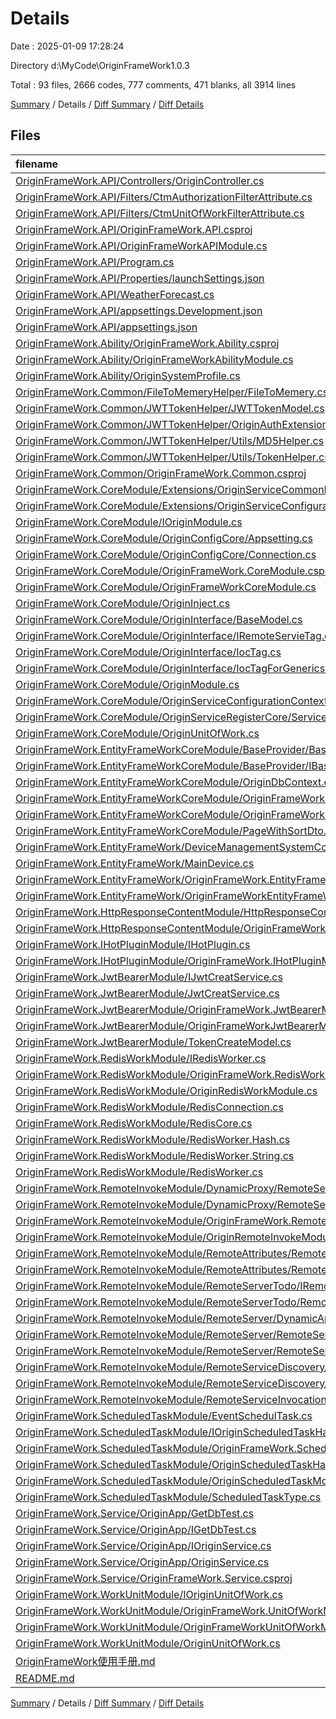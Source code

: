 # Details

Date : 2025-01-09 17:28:24

Directory d:\\MyCode\\OriginFrameWork1.0.3

Total : 93 files,  2666 codes, 777 comments, 471 blanks, all 3914 lines

[Summary](results.md) / Details / [Diff Summary](diff.md) / [Diff Details](diff-details.md)

## Files
| filename | language | code | comment | blank | total |
| :--- | :--- | ---: | ---: | ---: | ---: |
| [OriginFrameWork.API/Controllers/OriginController.cs](/OriginFrameWork.API/Controllers/OriginController.cs) | C# | 20 | 12 | 6 | 38 |
| [OriginFrameWork.API/Filters/CtmAuthorizationFilterAttribute.cs](/OriginFrameWork.API/Filters/CtmAuthorizationFilterAttribute.cs) | C# | 8 | 0 | 4 | 12 |
| [OriginFrameWork.API/Filters/CtmUnitOfWorkFilterAttribute.cs](/OriginFrameWork.API/Filters/CtmUnitOfWorkFilterAttribute.cs) | C# | 0 | 29 | 7 | 36 |
| [OriginFrameWork.API/OriginFrameWork.API.csproj](/OriginFrameWork.API/OriginFrameWork.API.csproj) | MSBuild | 25 | 0 | 0 | 25 |
| [OriginFrameWork.API/OriginFrameWorkAPIModule.cs](/OriginFrameWork.API/OriginFrameWorkAPIModule.cs) | C# | 14 | 3 | 3 | 20 |
| [OriginFrameWork.API/Program.cs](/OriginFrameWork.API/Program.cs) | C# | 21 | 26 | 12 | 59 |
| [OriginFrameWork.API/Properties/launchSettings.json](/OriginFrameWork.API/Properties/launchSettings.json) | JSON | 41 | 0 | 1 | 42 |
| [OriginFrameWork.API/WeatherForecast.cs](/OriginFrameWork.API/WeatherForecast.cs) | C# | 8 | 0 | 5 | 13 |
| [OriginFrameWork.API/appsettings.Development.json](/OriginFrameWork.API/appsettings.Development.json) | JSON | 8 | 0 | 1 | 9 |
| [OriginFrameWork.API/appsettings.json](/OriginFrameWork.API/appsettings.json) | JSON | 29 | 7 | 0 | 36 |
| [OriginFrameWork.Ability/OriginFrameWork.Ability.csproj](/OriginFrameWork.Ability/OriginFrameWork.Ability.csproj) | MSBuild | 15 | 0 | 5 | 20 |
| [OriginFrameWork.Ability/OriginFrameWorkAbilityModule.cs](/OriginFrameWork.Ability/OriginFrameWorkAbilityModule.cs) | C# | 18 | 4 | 2 | 24 |
| [OriginFrameWork.Ability/OriginSystemProfile.cs](/OriginFrameWork.Ability/OriginSystemProfile.cs) | C# | 8 | 9 | 5 | 22 |
| [OriginFrameWork.Common/FileToMemeryHelper/FileToMemery.cs](/OriginFrameWork.Common/FileToMemeryHelper/FileToMemery.cs) | C# | 12 | 0 | 3 | 15 |
| [OriginFrameWork.Common/JWTTokenHelper/JWTTokenModel.cs](/OriginFrameWork.Common/JWTTokenHelper/JWTTokenModel.cs) | C# | 11 | 12 | 4 | 27 |
| [OriginFrameWork.Common/JWTTokenHelper/OriginAuthExtension.cs](/OriginFrameWork.Common/JWTTokenHelper/OriginAuthExtension.cs) | C# | 68 | 31 | 6 | 105 |
| [OriginFrameWork.Common/JWTTokenHelper/Utils/MD5Helper.cs](/OriginFrameWork.Common/JWTTokenHelper/Utils/MD5Helper.cs) | C# | 13 | 5 | 3 | 21 |
| [OriginFrameWork.Common/JWTTokenHelper/Utils/TokenHelper.cs](/OriginFrameWork.Common/JWTTokenHelper/Utils/TokenHelper.cs) | C# | 27 | 12 | 3 | 42 |
| [OriginFrameWork.Common/OriginFrameWork.Common.csproj](/OriginFrameWork.Common/OriginFrameWork.Common.csproj) | MSBuild | 11 | 0 | 0 | 11 |
| [OriginFrameWork.CoreModule/Extensions/OriginServiceCommonExtensions.cs](/OriginFrameWork.CoreModule/Extensions/OriginServiceCommonExtensions.cs) | C# | 25 | 105 | 18 | 148 |
| [OriginFrameWork.CoreModule/Extensions/OriginServiceConfigurationExtensions.cs](/OriginFrameWork.CoreModule/Extensions/OriginServiceConfigurationExtensions.cs) | C# | 22 | 7 | 6 | 35 |
| [OriginFrameWork.CoreModule/IOriginModule.cs](/OriginFrameWork.CoreModule/IOriginModule.cs) | C# | 12 | 0 | 2 | 14 |
| [OriginFrameWork.CoreModule/OriginConfigCore/Appsetting.cs](/OriginFrameWork.CoreModule/OriginConfigCore/Appsetting.cs) | C# | 12 | 8 | 7 | 27 |
| [OriginFrameWork.CoreModule/OriginConfigCore/Connection.cs](/OriginFrameWork.CoreModule/OriginConfigCore/Connection.cs) | C# | 9 | 3 | 0 | 12 |
| [OriginFrameWork.CoreModule/OriginFrameWork.CoreModule.csproj](/OriginFrameWork.CoreModule/OriginFrameWork.CoreModule.csproj) | MSBuild | 17 | 0 | 0 | 17 |
| [OriginFrameWork.CoreModule/OriginFrameWorkCoreModule.cs](/OriginFrameWork.CoreModule/OriginFrameWorkCoreModule.cs) | C# | 13 | 0 | 3 | 16 |
| [OriginFrameWork.CoreModule/OriginInject.cs](/OriginFrameWork.CoreModule/OriginInject.cs) | C# | 11 | 3 | 1 | 15 |
| [OriginFrameWork.CoreModule/OriginInterface/BaseModel.cs](/OriginFrameWork.CoreModule/OriginInterface/BaseModel.cs) | C# | 4 | 0 | 3 | 7 |
| [OriginFrameWork.CoreModule/OriginInterface/IRemoteServieTag.cs](/OriginFrameWork.CoreModule/OriginInterface/IRemoteServieTag.cs) | C# | 6 | 0 | 1 | 7 |
| [OriginFrameWork.CoreModule/OriginInterface/IocTag.cs](/OriginFrameWork.CoreModule/OriginInterface/IocTag.cs) | C# | 4 | 0 | 2 | 6 |
| [OriginFrameWork.CoreModule/OriginInterface/IocTagForGenerics.cs](/OriginFrameWork.CoreModule/OriginInterface/IocTagForGenerics.cs) | C# | 6 | 3 | 1 | 10 |
| [OriginFrameWork.CoreModule/OriginModule.cs](/OriginFrameWork.CoreModule/OriginModule.cs) | C# | 28 | 3 | 4 | 35 |
| [OriginFrameWork.CoreModule/OriginServiceConfigurationContext.cs](/OriginFrameWork.CoreModule/OriginServiceConfigurationContext.cs) | C# | 20 | 6 | 4 | 30 |
| [OriginFrameWork.CoreModule/OriginServiceRegisterCore/ServiceCollectionRegisterExtension.cs](/OriginFrameWork.CoreModule/OriginServiceRegisterCore/ServiceCollectionRegisterExtension.cs) | C# | 99 | 49 | 19 | 167 |
| [OriginFrameWork.CoreModule/OriginUnitOfWork.cs](/OriginFrameWork.CoreModule/OriginUnitOfWork.cs) | C# | 9 | 0 | 4 | 13 |
| [OriginFrameWork.EntityFrameWorkCoreModule/BaseProvider/BaseRepository.cs](/OriginFrameWork.EntityFrameWorkCoreModule/BaseProvider/BaseRepository.cs) | C# | 152 | 118 | 24 | 294 |
| [OriginFrameWork.EntityFrameWorkCoreModule/BaseProvider/IBaseRepository.cs](/OriginFrameWork.EntityFrameWorkCoreModule/BaseProvider/IBaseRepository.cs) | C# | 16 | 0 | 3 | 19 |
| [OriginFrameWork.EntityFrameWorkCoreModule/OriginDbContext.cs](/OriginFrameWork.EntityFrameWorkCoreModule/OriginDbContext.cs) | C# | 42 | 20 | 6 | 68 |
| [OriginFrameWork.EntityFrameWorkCoreModule/OriginFrameWork.EntityFrameWorkCoreModule.csproj](/OriginFrameWork.EntityFrameWorkCoreModule/OriginFrameWork.EntityFrameWorkCoreModule.csproj) | MSBuild | 22 | 0 | 5 | 27 |
| [OriginFrameWork.EntityFrameWorkCoreModule/OriginFrameWorkEntityFrameWorkCoreModule.cs](/OriginFrameWork.EntityFrameWorkCoreModule/OriginFrameWorkEntityFrameWorkCoreModule.cs) | C# | 44 | 2 | 2 | 48 |
| [OriginFrameWork.EntityFrameWorkCoreModule/PageWithSortDto.cs](/OriginFrameWork.EntityFrameWorkCoreModule/PageWithSortDto.cs) | C# | 14 | 0 | 2 | 16 |
| [OriginFrameWork.EntityFrameWork/DeviceManagementSystemContext.cs](/OriginFrameWork.EntityFrameWork/DeviceManagementSystemContext.cs) | C# | 32 | 0 | 11 | 43 |
| [OriginFrameWork.EntityFrameWork/MainDevice.cs](/OriginFrameWork.EntityFrameWork/MainDevice.cs) | C# | 35 | 0 | 32 | 67 |
| [OriginFrameWork.EntityFrameWork/OriginFrameWork.EntityFrameWork.csproj](/OriginFrameWork.EntityFrameWork/OriginFrameWork.EntityFrameWork.csproj) | MSBuild | 17 | 0 | 5 | 22 |
| [OriginFrameWork.EntityFrameWork/OriginFrameWorkEntityFrameWorkModule.cs](/OriginFrameWork.EntityFrameWork/OriginFrameWorkEntityFrameWorkModule.cs) | C# | 13 | 0 | 2 | 15 |
| [OriginFrameWork.HttpResponseContentModule/HttpResponseContent.cs](/OriginFrameWork.HttpResponseContentModule/HttpResponseContent.cs) | C# | 36 | 0 | 7 | 43 |
| [OriginFrameWork.HttpResponseContentModule/OriginFrameWork.HttpResponseContentModule.csproj](/OriginFrameWork.HttpResponseContentModule/OriginFrameWork.HttpResponseContentModule.csproj) | MSBuild | 8 | 0 | 0 | 8 |
| [OriginFrameWork.IHotPluginModule/IHotPlugin.cs](/OriginFrameWork.IHotPluginModule/IHotPlugin.cs) | C# | 5 | 0 | 2 | 7 |
| [OriginFrameWork.IHotPluginModule/OriginFrameWork.IHotPluginModule.csproj](/OriginFrameWork.IHotPluginModule/OriginFrameWork.IHotPluginModule.csproj) | MSBuild | 10 | 0 | 0 | 10 |
| [OriginFrameWork.JwtBearerModule/IJwtCreatService.cs](/OriginFrameWork.JwtBearerModule/IJwtCreatService.cs) | C# | 11 | 1 | 2 | 14 |
| [OriginFrameWork.JwtBearerModule/JwtCreatService.cs](/OriginFrameWork.JwtBearerModule/JwtCreatService.cs) | C# | 31 | 9 | 2 | 42 |
| [OriginFrameWork.JwtBearerModule/OriginFrameWork.JwtBearerModule.csproj](/OriginFrameWork.JwtBearerModule/OriginFrameWork.JwtBearerModule.csproj) | MSBuild | 13 | 0 | 4 | 17 |
| [OriginFrameWork.JwtBearerModule/OriginFrameWorkJwtBearerModule.cs](/OriginFrameWork.JwtBearerModule/OriginFrameWorkJwtBearerModule.cs) | C# | 49 | 37 | 12 | 98 |
| [OriginFrameWork.JwtBearerModule/TokenCreateModel.cs](/OriginFrameWork.JwtBearerModule/TokenCreateModel.cs) | C# | 37 | 5 | 8 | 50 |
| [OriginFrameWork.RedisWorkModule/IRedisWorker.cs](/OriginFrameWork.RedisWorkModule/IRedisWorker.cs) | C# | 16 | 0 | 5 | 21 |
| [OriginFrameWork.RedisWorkModule/OriginFrameWork.RedisWorkModule.csproj](/OriginFrameWork.RedisWorkModule/OriginFrameWork.RedisWorkModule.csproj) | MSBuild | 12 | 0 | 0 | 12 |
| [OriginFrameWork.RedisWorkModule/OriginRedisWorkModule.cs](/OriginFrameWork.RedisWorkModule/OriginRedisWorkModule.cs) | C# | 20 | 0 | 2 | 22 |
| [OriginFrameWork.RedisWorkModule/RedisConnection.cs](/OriginFrameWork.RedisWorkModule/RedisConnection.cs) | C# | 9 | 3 | 0 | 12 |
| [OriginFrameWork.RedisWorkModule/RedisCore.cs](/OriginFrameWork.RedisWorkModule/RedisCore.cs) | C# | 20 | 9 | 2 | 31 |
| [OriginFrameWork.RedisWorkModule/RedisWorker.Hash.cs](/OriginFrameWork.RedisWorkModule/RedisWorker.Hash.cs) | C# | 78 | 35 | 4 | 117 |
| [OriginFrameWork.RedisWorkModule/RedisWorker.String.cs](/OriginFrameWork.RedisWorkModule/RedisWorker.String.cs) | C# | 20 | 5 | 7 | 32 |
| [OriginFrameWork.RedisWorkModule/RedisWorker.cs](/OriginFrameWork.RedisWorkModule/RedisWorker.cs) | C# | 27 | 17 | 9 | 53 |
| [OriginFrameWork.RemoteInvokeModule/DynamicProxy/RemoteServiceInterceptor.cs](/OriginFrameWork.RemoteInvokeModule/DynamicProxy/RemoteServiceInterceptor.cs) | C# | 77 | 14 | 10 | 101 |
| [OriginFrameWork.RemoteInvokeModule/DynamicProxy/RemoteServiceProxyGenerator.cs](/OriginFrameWork.RemoteInvokeModule/DynamicProxy/RemoteServiceProxyGenerator.cs) | C# | 19 | 9 | 4 | 32 |
| [OriginFrameWork.RemoteInvokeModule/OriginFrameWork.RemoteInvokeModule.csproj](/OriginFrameWork.RemoteInvokeModule/OriginFrameWork.RemoteInvokeModule.csproj) | MSBuild | 14 | 0 | 5 | 19 |
| [OriginFrameWork.RemoteInvokeModule/OriginRemoteInvokeModule.cs](/OriginFrameWork.RemoteInvokeModule/OriginRemoteInvokeModule.cs) | C# | 41 | 2 | 4 | 47 |
| [OriginFrameWork.RemoteInvokeModule/RemoteAttributes/RemoteServiceAttribute.cs](/OriginFrameWork.RemoteInvokeModule/RemoteAttributes/RemoteServiceAttribute.cs) | C# | 14 | 8 | 1 | 23 |
| [OriginFrameWork.RemoteInvokeModule/RemoteAttributes/RemoteServiceIndividualAttribute.cs](/OriginFrameWork.RemoteInvokeModule/RemoteAttributes/RemoteServiceIndividualAttribute.cs) | C# | 14 | 3 | 1 | 18 |
| [OriginFrameWork.RemoteInvokeModule/RemoteServerTodo/IRemoteServiceInvoker.cs](/OriginFrameWork.RemoteInvokeModule/RemoteServerTodo/IRemoteServiceInvoker.cs) | C# | 7 | 0 | 0 | 7 |
| [OriginFrameWork.RemoteInvokeModule/RemoteServerTodo/RemoteServiceInvoker.cs](/OriginFrameWork.RemoteInvokeModule/RemoteServerTodo/RemoteServiceInvoker.cs) | C# | 95 | 20 | 8 | 123 |
| [OriginFrameWork.RemoteInvokeModule/RemoteServer/DynamicApiControllergenrator.cs](/OriginFrameWork.RemoteInvokeModule/RemoteServer/DynamicApiControllergenrator.cs) | C# | 209 | 57 | 29 | 295 |
| [OriginFrameWork.RemoteInvokeModule/RemoteServer/RemoteServerRegister.cs](/OriginFrameWork.RemoteInvokeModule/RemoteServer/RemoteServerRegister.cs) | C# | 27 | 6 | 5 | 38 |
| [OriginFrameWork.RemoteInvokeModule/RemoteServer/RemoteServiceIndividualAttribute.cs](/OriginFrameWork.RemoteInvokeModule/RemoteServer/RemoteServiceIndividualAttribute.cs) | C# | 14 | 0 | 1 | 15 |
| [OriginFrameWork.RemoteInvokeModule/RemoteServiceDiscovery/IServiceDiscovery.cs](/OriginFrameWork.RemoteInvokeModule/RemoteServiceDiscovery/IServiceDiscovery.cs) | C# | 7 | 0 | 1 | 8 |
| [OriginFrameWork.RemoteInvokeModule/RemoteServiceDiscovery/ServiceDiscovery.cs](/OriginFrameWork.RemoteInvokeModule/RemoteServiceDiscovery/ServiceDiscovery.cs) | C# | 31 | 12 | 2 | 45 |
| [OriginFrameWork.RemoteInvokeModule/RemoteServiceInvocationContext.cs](/OriginFrameWork.RemoteInvokeModule/RemoteServiceInvocationContext.cs) | C# | 35 | 22 | 7 | 64 |
| [OriginFrameWork.ScheduledTaskModule/EventSchedulTask.cs](/OriginFrameWork.ScheduledTaskModule/EventSchedulTask.cs) | C# | 26 | 1 | 4 | 31 |
| [OriginFrameWork.ScheduledTaskModule/IOriginScheduledTaskHandler.cs](/OriginFrameWork.ScheduledTaskModule/IOriginScheduledTaskHandler.cs) | C# | 5 | 0 | 2 | 7 |
| [OriginFrameWork.ScheduledTaskModule/OriginFrameWork.ScheduledTaskModule.csproj](/OriginFrameWork.ScheduledTaskModule/OriginFrameWork.ScheduledTaskModule.csproj) | MSBuild | 10 | 0 | 0 | 10 |
| [OriginFrameWork.ScheduledTaskModule/OriginScheduledTaskHandler.cs](/OriginFrameWork.ScheduledTaskModule/OriginScheduledTaskHandler.cs) | C# | 27 | 5 | 4 | 36 |
| [OriginFrameWork.ScheduledTaskModule/OriginScheduledTaskModule.cs](/OriginFrameWork.ScheduledTaskModule/OriginScheduledTaskModule.cs) | C# | 19 | 0 | 2 | 21 |
| [OriginFrameWork.ScheduledTaskModule/ScheduledTaskType.cs](/OriginFrameWork.ScheduledTaskModule/ScheduledTaskType.cs) | C# | 6 | 2 | 3 | 11 |
| [OriginFrameWork.Service/OriginApp/GetDbTest.cs](/OriginFrameWork.Service/OriginApp/GetDbTest.cs) | C# | 17 | 0 | 4 | 21 |
| [OriginFrameWork.Service/OriginApp/IGetDbTest.cs](/OriginFrameWork.Service/OriginApp/IGetDbTest.cs) | C# | 8 | 0 | 2 | 10 |
| [OriginFrameWork.Service/OriginApp/IOriginService.cs](/OriginFrameWork.Service/OriginApp/IOriginService.cs) | C# | 9 | 0 | 4 | 13 |
| [OriginFrameWork.Service/OriginApp/OriginService.cs](/OriginFrameWork.Service/OriginApp/OriginService.cs) | C# | 11 | 0 | 7 | 18 |
| [OriginFrameWork.Service/OriginFrameWork.Service.csproj](/OriginFrameWork.Service/OriginFrameWork.Service.csproj) | MSBuild | 15 | 0 | 0 | 15 |
| [OriginFrameWork.WorkUnitModule/IOriginUnitOfWork.cs](/OriginFrameWork.WorkUnitModule/IOriginUnitOfWork.cs) | C# | 7 | 0 | 2 | 9 |
| [OriginFrameWork.WorkUnitModule/OriginFrameWork.UnitOfWorkModule.csproj](/OriginFrameWork.WorkUnitModule/OriginFrameWork.UnitOfWorkModule.csproj) | MSBuild | 10 | 0 | 0 | 10 |
| [OriginFrameWork.WorkUnitModule/OriginFrameWorkUnitOfWorkModule.cs](/OriginFrameWork.WorkUnitModule/OriginFrameWorkUnitOfWorkModule.cs) | C# | 4 | 5 | 2 | 11 |
| [OriginFrameWork.WorkUnitModule/OriginUnitOfWork.cs](/OriginFrameWork.WorkUnitModule/OriginUnitOfWork.cs) | C# | 41 | 13 | 4 | 58 |
| [OriginFrameWork使用手册.md](/OriginFrameWork%E4%BD%BF%E7%94%A8%E6%89%8B%E5%86%8C.md) | Markdown | 202 | 0 | 25 | 227 |
| [README.md](/README.md) | Markdown | 202 | 0 | 25 | 227 |

[Summary](results.md) / Details / [Diff Summary](diff.md) / [Diff Details](diff-details.md)